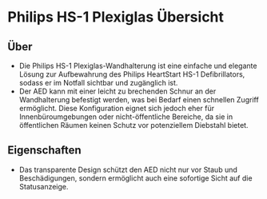 # Philips HS-1 Plexiglas Übersicht

## Über

- Die Philips HS-1 Plexiglas-Wandhalterung ist eine einfache und elegante Lösung zur Aufbewahrung des Philips HeartStart HS-1 Defibrillators, sodass er im Notfall sichtbar und zugänglich ist.
- Der AED kann mit einer leicht zu brechenden Schnur an der Wandhalterung befestigt werden, was bei Bedarf einen schnellen Zugriff ermöglicht. Diese Konfiguration eignet sich jedoch eher für Innenbüroumgebungen oder nicht-öffentliche Bereiche, da sie in öffentlichen Räumen keinen Schutz vor potenziellem Diebstahl bietet.

## Eigenschaften

- Das transparente Design schützt den AED nicht nur vor Staub und Beschädigungen, sondern ermöglicht auch eine sofortige Sicht auf die Statusanzeige.
